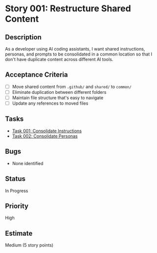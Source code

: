 # Story 001: Restructure Shared Content

## Description
As a developer using AI coding assistants, I want shared instructions, personas, and prompts to be consolidated in a common location so that I don't have duplicate content across different AI tools.

## Acceptance Criteria
- [ ] Move shared content from `.github/` and `shared/` to `common/`
- [ ] Eliminate duplication between different folders
- [ ] Maintain file structure that's easy to navigate
- [ ] Update any references to moved files

## Tasks
- [Task 001: Consolidate Instructions](./task-001-consolidate-instructions.md)
- [Task 002: Consolidate Personas](./task-002-consolidate-personas.md)

## Bugs
- None identified

## Status
In Progress

## Priority
High

## Estimate
Medium (5 story points)